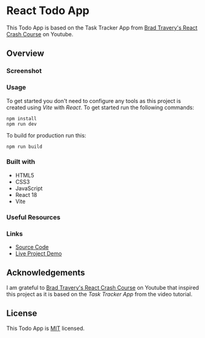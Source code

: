 # React Todo App

This Todo App is based on the Task Tracker App from [Brad Travery's React Crash Course](https://www.youtube.com/watch?v=w7ejDZ8SWv8) on Youtube.

## Overview

### Screenshot

### Usage

To get started you don't need to configure any tools as this project is created using _Vite_ with _React_. To get started run the following commands:

```
npm install
npm run dev
```

To build for production run this:

```
npm run build
```

### Built with

- HTML5
- CSS3
- JavaScript
- React 18
- Vite

### Useful Resources

### Links

- [Source Code](https://your-solution-url.com)
- [Live Project Demo](https://your-live-site-url.com)

## Acknowledgements

I am grateful to [Brad Travery's React Crash Course](https://www.youtube.com/watch?v=w7ejDZ8SWv8) on Youtube that inspired this project as it is based on the _Task Tracker App_ from the video tutorial.

## License

This Todo App is [MIT](./LICENSE) licensed.
